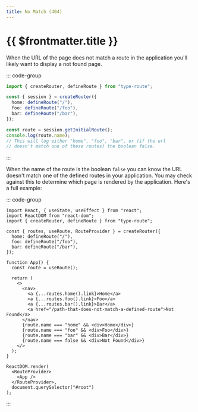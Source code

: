 ```yaml
---
title: No Match (404)
---
```


# {{ $frontmatter.title }}

When the URL of the page does not match a route in the application you'll likely want to display a not found page.

::: code-group

```ts [index.ts]
import { createRouter, defineRoute } from "type-route";

const { session } = createRouter({
  home: defineRoute("/"),
  foo: defineRoute("/foo"),
  bar: defineRoute("/bar"),
});

const route = session.getInitialRoute();
console.log(route.name);
// This will log either "home", "foo", "bar", or (if the url
// doesn't match one of these routes) the boolean false.
```

:::

When the name of the route is the boolean `false` you can know the URL doesn't match one of the defined routes in your application. You may check against this to determine which page is rendered by the application. Here's a full example:

::: code-group

```tsx [index.tsx]
import React, { useState, useEffect } from "react";
import ReactDOM from "react-dom";
import { createRouter, defineRoute } from "type-route";

const { routes, useRoute, RouteProvider } = createRouter({
  home: defineRoute("/"),
  foo: defineRoute("/foo"),
  bar: defineRoute("/bar"),
});

function App() {
  const route = useRoute();

  return (
    <>
      <nav>
        <a {...routes.home().link}>Home</a>
        <a {...routes.foo().link}>Foo</a>
        <a {...routes.bar().link}>Bar</a>
        <a href="/path-that-does-not-match-a-defined-route">Not Found</a>
      </nav>
      {route.name === "home" && <div>Home</div>}
      {route.name === "foo" && <div>Foo</div>}
      {route.name === "bar" && <div>Bar</div>}
      {route.name === false && <div>Not Found</div>}
    </>
  );
}

ReactDOM.render(
  <RouteProvider>
    <App />
  </RouteProvider>,
  document.querySelector("#root")
);
```

:::
